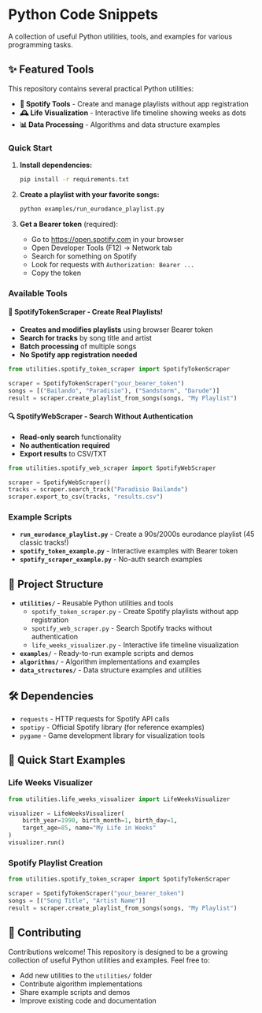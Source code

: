 # Python Code Snippets

A collection of useful Python utilities, tools, and examples for various programming tasks.

## ✨ Featured Tools

This repository contains several practical Python utilities:

- **🎵 Spotify Tools** - Create and manage playlists without app registration
- **🕰️ Life Visualization** - Interactive life timeline showing weeks as dots
- **📊 Data Processing** - Algorithms and data structure examples

### Quick Start

1. **Install dependencies:**
   ```bash
   pip install -r requirements.txt
   ```

2. **Create a playlist with your favorite songs:**
   ```bash
   python examples/run_eurodance_playlist.py
   ```

3. **Get a Bearer token** (required):
   - Go to https://open.spotify.com in your browser
   - Open Developer Tools (F12) → Network tab
   - Search for something on Spotify
   - Look for requests with `Authorization: Bearer ...`
   - Copy the token

### Available Tools

#### 🚀 **SpotifyTokenScraper** - Create Real Playlists!
- **Creates and modifies playlists** using browser Bearer token
- **Search for tracks** by song title and artist
- **Batch processing** of multiple songs
- **No Spotify app registration needed**

```python
from utilities.spotify_token_scraper import SpotifyTokenScraper

scraper = SpotifyTokenScraper("your_bearer_token")
songs = [("Bailando", "Paradisio"), ("Sandstorm", "Darude")]
result = scraper.create_playlist_from_songs(songs, "My Playlist")
```

#### 🔍 **SpotifyWebScraper** - Search Without Authentication
- **Read-only search** functionality
- **No authentication required**
- **Export results** to CSV/TXT

```python
from utilities.spotify_web_scraper import SpotifyWebScraper

scraper = SpotifyWebScraper()
tracks = scraper.search_track("Paradisio Bailando")
scraper.export_to_csv(tracks, "results.csv")
```

### Example Scripts

- **`run_eurodance_playlist.py`** - Create a 90s/2000s eurodance playlist (45 classic tracks!)
- **`spotify_token_example.py`** - Interactive examples with Bearer token
- **`spotify_scraper_example.py`** - No-auth search examples

## 📁 Project Structure

- **`utilities/`** - Reusable Python utilities and tools
  - `spotify_token_scraper.py` - Create Spotify playlists without app registration
  - `spotify_web_scraper.py` - Search Spotify tracks without authentication
  - `life_weeks_visualizer.py` - Interactive life timeline visualization
- **`examples/`** - Ready-to-run example scripts and demos
- **`algorithms/`** - Algorithm implementations and examples
- **`data_structures/`** - Data structure examples and utilities

## 🛠 Dependencies

- `requests` - HTTP requests for Spotify API calls
- `spotipy` - Official Spotify library (for reference examples)
- `pygame` - Game development library for visualization tools

## 🚀 Quick Start Examples

### Life Weeks Visualizer
```python
from utilities.life_weeks_visualizer import LifeWeeksVisualizer

visualizer = LifeWeeksVisualizer(
    birth_year=1990, birth_month=1, birth_day=1,
    target_age=85, name="My Life in Weeks"
)
visualizer.run()
```

### Spotify Playlist Creation
```python
from utilities.spotify_token_scraper import SpotifyTokenScraper

scraper = SpotifyTokenScraper("your_bearer_token")
songs = [("Song Title", "Artist Name")]
result = scraper.create_playlist_from_songs(songs, "My Playlist")
```

## 🤝 Contributing

Contributions welcome! This repository is designed to be a growing collection of useful Python utilities and examples. Feel free to:

- Add new utilities to the `utilities/` folder
- Contribute algorithm implementations
- Share example scripts and demos
- Improve existing code and documentation